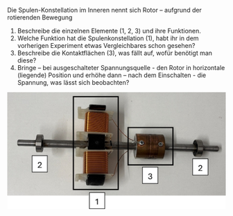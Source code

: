 Die Spulen-Konstellation im Inneren nennt sich Rotor – aufgrund der rotierenden Bewegung

1) Beschreibe die einzelnen Elemente (1, 2, 3) und ihre Funktionen.
2) Welche Funktion hat die Spulenkonstellation (1), habt ihr in dem vorherigen Experiment etwas Vergleichbares schon gesehen?
3) Beschreibe die Kontaktflächen (3), was fällt auf, wofür benötigt man diese?
4) Bringe – bei ausgeschalteter Spannungsquelle - den Rotor in horizontale (liegende) Position und erhöhe dann – nach dem Einschalten - die Spannung, was lässt sich beobachten?

![Stator](images/Bild2.png)

